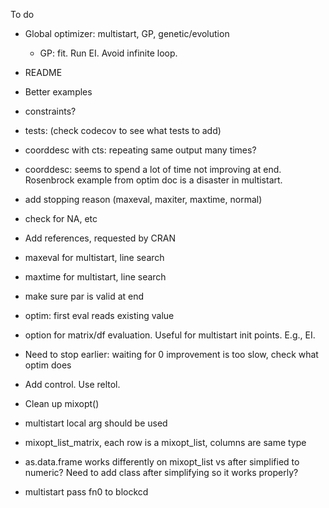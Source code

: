 To do

* Global optimizer: multistart, GP, genetic/evolution

  * GP: fit. Run EI. Avoid infinite loop.

* README

* Better examples

* constraints?

* tests: (check codecov to see what tests to add)

* coorddesc with cts: repeating same output many times?

* coorddesc: seems to spend a lot of time not improving at end.
Rosenbrock example from optim doc is a disaster in multistart.

* add stopping reason (maxeval, maxiter, maxtime, normal)

* check for NA, etc

* Add references, requested by CRAN

* maxeval for multistart, line search

* maxtime for multistart, line search

* make sure par is valid at end

* optim: first eval reads existing value

* option for matrix/df evaluation. Useful for multistart init points. E.g., EI.

* Need to stop earlier: waiting for 0 improvement is too slow, check what optim does

* Add control. Use reltol.

* Clean up mixopt()

* multistart local arg should be used

* mixopt_list_matrix, each row is a mixopt_list, columns are same type

* as.data.frame works differently on mixopt_list vs after simplified to numeric?
Need to add class after simplifying so it works properly?

* multistart pass fn0 to blockcd
